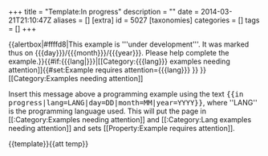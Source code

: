 +++
title = "Template:In progress"
description = ""
date = 2014-03-21T21:10:47Z
aliases = []
[extra]
id = 5027
[taxonomies]
categories = []
tags = []
+++

{{alertbox|#ffffd8|This example is '''under development'''. It was marked thus on {{{day}}}/{{{month}}}/{{{year}}}. Please help complete the example.}}<includeonly>{{#if:{{{lang|}}}|[[Category:{{{lang}}} examples needing attention]]{{#set:Example requires attention={{{lang}}} }} }}[[Category:Examples needing attention]]</includeonly><noinclude>

Insert this message above a programming example using the text <tt><nowiki>{{in progress|lang=LANG|day=DD|month=MM|year=YYYY}}</nowiki></tt>, where ''LANG'' is the programming language used. This will put the page in [[:Category:Examples needing attention]] and [[:Category:Lang examples needing attention]] and sets [[Property:Example requires attention]].

{{template}}{{att temp}}</noinclude>

